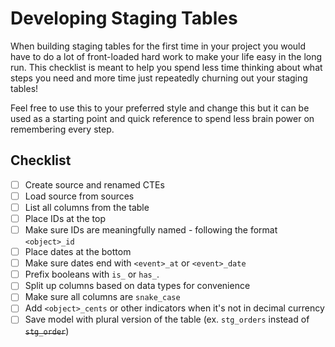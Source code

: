 # Developing Staging Tables

When building staging tables for the first time in your project you would have to do a lot of 
front-loaded hard work to make your life easy in the long run. This checklist is meant to help you spend
less time thinking about what steps you need and more time just repeatedly churning out your staging tables!

Feel free to use this to your preferred style and change this but it can be used as a starting point
and quick reference to spend less brain power on remembering every step.

## Checklist
- [ ] Create source and renamed CTEs
- [ ] Load source from sources
- [ ] List all columns from the table
- [ ] Place IDs at the top
- [ ] Make sure IDs are meaningfully named - following the format `<object>_id`
- [ ] Place dates at the bottom
- [ ] Make sure dates end with `<event>_at` or `<event>_date`
- [ ] Prefix booleans with `is_` or `has_`.
- [ ] Split up columns based on data types for convenience
- [ ] Make sure all columns are `snake_case`
- [ ] Add `<object>_cents` or other indicators when it's not in decimal currency
- [ ] Save model with plural version of the table (ex. `stg_orders` instead of ~~`stg_order`~~)
